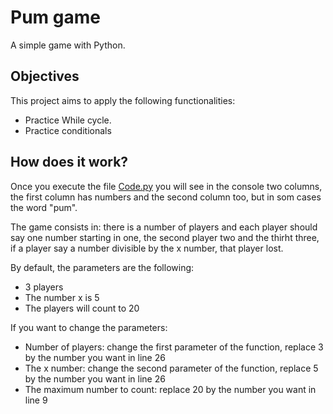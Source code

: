 # Pum game

A simple game with Python.

## Objectives

This project aims to apply the following functionalities:

- Practice While cycle.
- Practice conditionals

## How does it work?

Once you execute the file [Code.py](https://github.com/Introduction-to-Programming-with-Python/pum-game/blob/main/Code.py) you will see in the console two columns, the first column has numbers and the second column too, but in som cases the word "pum".

The game consists in: there is a number of players and each player should say one number starting in one, the second player two and the thirht three, if a player say a number divisible by the x number, that player lost.

By default, the parameters are the following:

- 3 players
- The number x is 5
- The players will count to 20

If you want to change the parameters:

- Number of players: change the first parameter of the function, replace 3 by the number you want in line 26
- The x number: change the second parameter of the function, replace 5 by the number you want in line 26
- The maximum number to count: replace 20 by the number you want in line 9
